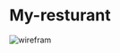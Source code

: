 # My-resturant
![wirefram](https://user-images.githubusercontent.com/97644233/149779764-1f9a6527-d623-44e3-a9fd-dd1400da7840.png)